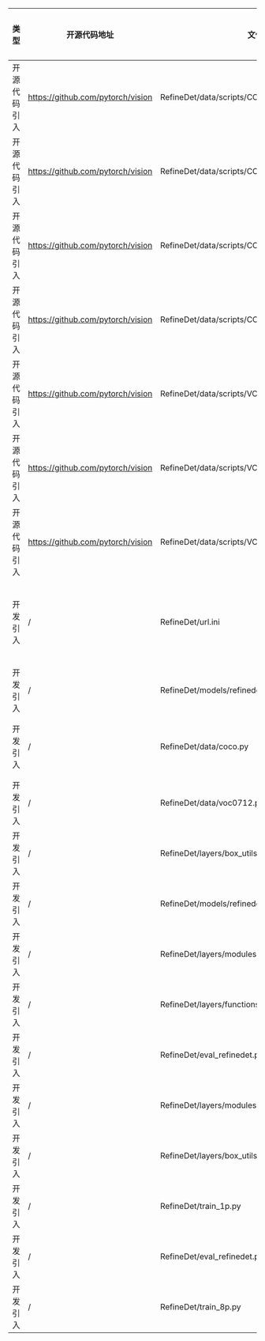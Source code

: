 | 类型     | 开源代码地址                                     | 文件名                    | 公网IP地址/公网URL地址/域名/邮箱地址 | 用途说明 |
|--------|--------------------------------------------|------------------------| ------------------------------------ |--|
| 开源代码引入 | https://github.com/pytorch/vision   | RefineDet/data/scripts/COCO2014.sh | http://images.cocodataset.org/zips/train2014.zip | 下载数据集 |
| 开源代码引入 | https://github.com/pytorch/vision   | RefineDet/data/scripts/COCO2014.sh | http://images.cocodataset.org/zips/val2014.zip | 下载数据集 |
| 开源代码引入 | https://github.com/pytorch/vision   | RefineDet/data/scripts/COCO2014.sh | http://images.cocodataset.org/annotations/annotations_trainval2014.zip | 下载依赖 |
| 开源代码引入 | https://github.com/pytorch/vision   | RefineDet/data/scripts/COCO2014.sh | https://s3.amazonaws.com/amdegroot-datasets/instances_trainval35k.json.zip | 下载依赖 |
| 开源代码引入 | https://github.com/pytorch/vision   | RefineDet/data/scripts/VOC2007.sh | http://host.robots.ox.ac.uk/pascal/VOC/voc2007/VOCtrainval_06-Nov-2007.tar | 下载数据集 |
| 开源代码引入 | https://github.com/pytorch/vision   | RefineDet/data/scripts/VOC2007.sh | http://host.robots.ox.ac.uk/pascal/VOC/voc2007/VOCtest_06-Nov-2007.tar | 下载数据集 |
| 开源代码引入 | https://github.com/pytorch/vision   | RefineDet/data/scripts/VOC2012.sh | http://host.robots.ox.ac.uk/pascal/VOC/voc2012/VOCtrainval_11-May-2012.tar | 下载数据集 |
| 开发引入 | /   | RefineDet/url.ini | https://download.pytorch.org/models/vgg16_bn-6c64b313.pth | 下载预训练权重 |
| 开发引入 | / | RefineDet/models/refinedet.py | https://github.com/pytorch/vision/blob/master/torchvision/models/vgg.py | 源码实现 |
| 开发引入 | / | RefineDet/data/coco.py | http://mscoco.org/dataset/#detections-challenge2016 | 数据集地址 |
| 开发引入 | / | RefineDet/data/voc0712.py | https://github.com/fmassa/vision/blob/voc_dataset/torchvision/datasets/voc.py | 源码实现 |
| 开发引入 | / | RefineDet/layers/box_utils.py | https://github.com/Hakuyume/chainer-ssd | 源码实现 |
| 开发引入 | / | RefineDet/models/refinedet.py | https://arxiv.org/pdf/1512.02325.pdf | 论文地址 |
| 开发引入 | / | RefineDet/layers/modules/refinedet_multibox_loss.py | https://arxiv.org/pdf/1512.02325.pdf | 论文地址 |
| 开发引入 | / | RefineDet/layers/functions/detection_refinedet.py | https://github.com/open-mmlab/mmdetection/blob/master/mmdet/core/post_processing/bbox_nms.py#L7 | 源码实现 |
| 开发引入 | / | RefineDet/eval_refinedet.py | https://github.com/longcw/faster_rcnn_pytorch | 源码实现 |
| 开发引入 | / | RefineDet/layers/modules/multibox_loss.py | https://arxiv.org/pdf/1512.02325.pdf | 论文地址 |
| 开发引入 | / | RefineDet/layers/box_utils.py | https://github.com/fmassa/object-detection.torch | 源码实现 |
| 开发引入 | / | RefineDet/train_1p.py | https://github.com/pytorch/examples/blob/master/imagenet/main.py | 源码实现 |
| 开发引入 | / | RefineDet/eval_refinedet.py | https://github.com/rbgirshick/py-faster-rcnn | 源码实现 |
| 开发引入 | / | RefineDet/train_8p.py | https://github.com/pytorch/examples/blob/master/imagenet/main.py | 源码实现 |
